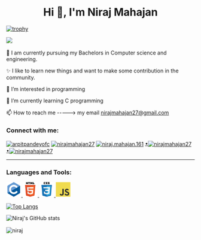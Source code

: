 <h1 align="center">Hi 👋, I'm Niraj Mahajan</h1>

  [![trophy](https://github-profile-trophy.vercel.app/?username=nirajmahajan)](https://github.com/nirajmahajan/github-profile-trophy)


![](https://komarev.com/ghpvc/?username=nirajmahajan27)



🎯 I am currently pursuing my Bachelors in Computer science and engineering.


✨ I like to learn new things and want to make some contribution in the community.

👀 I’m interested in programming

🌱 I’m currently learning C programming

📫 How to reach me -----> my email nirajmahajan27@gmail.com

<h3 align="left">Connect with me:</h3>
<p align="left">
<a href="https://www.linkedin.com/in/niraj-mahajan-784a0322a/" target="blank"><img align="center" src="https://raw.githubusercontent.com/rahuldkjain/github-profile-readme-generator/master/src/images/icons/Social/linked-in-alt.svg" alt="arpitpandeyofc" height="30" width="40" /></a>
<a href="https://www.instagram.com/nirajmahajan27/" target="blank"><img align="center" src="https://raw.githubusercontent.com/rahuldkjain/github-profile-readme-generator/master/src/images/icons/Social/instagram.svg" alt="nirajmahajan27" height="30" width="40" /></a>
<a href="https://www.facebook.com/niraj.mahajan.161/" target="blank"><img align="center" src="https://raw.githubusercontent.com/rahuldkjain/github-profile-readme-generator/master/src/images/icons/Social/facebook-alt.svg" alt="niraj.mahajan.161" height="30" width="40" /></a>
<a href="https://www.hackerrank.com/nirajmahajan27" target="blank">•<img align="center" src="https://raw.githubusercontent.com/rahuldkjain/github-profile-readme-generator/master/src/images/icons/Social/hackerrank.svg" alt="nirajmahajan27" height="30" width="40" /></a>
  <a href="https://discord.com/channels/@me" target="blank">•<img align="center" src="https://raw.githubusercontent.com/rahuldkjain/github-profile-readme-generator/master/src/images/icons/Social/discord.svg" alt="nirajmahajan27" height="30" width="40" /></a>
</p><hr/>





<h3 align="left">Languages and Tools:</h3>

<a href="https://www.cprogramming.com/" target="_blank"> <img src="https://raw.githubusercontent.com/devicons/devicon/master/icons/c/c-original.svg" alt="c" width="40" height="40"/> 
<a href="https://www.w3.org/html/" target="_blank"> <img src="https://raw.githubusercontent.com/devicons/devicon/master/icons/html5/html5-original-wordmark.svg" alt="html5" width="40" height="40"/>
  <a href="https://www.w3schools.com/css/" target="_blank"> <img src="https://raw.githubusercontent.com/devicons/devicon/master/icons/css3/css3-original-wordmark.svg" alt="css3" width="40" height="40"/>
    <a href="https://developer.mozilla.org/en-US/docs/Web/JavaScript" target="_blank"> <img src="https://raw.githubusercontent.com/devicons/devicon/master/icons/javascript/javascript-original.svg" alt="javascript" width="40" height="40"/> </a>


[![Top Langs](https://github-readme-stats.vercel.app/api/top-langs/?username=nirajmahajan27)](https://github.com/nirajmahajan27/github-readme-stats)
  
  
 


![Niraj's GitHub stats](https://github-readme-stats.vercel.app/api?username=nirajmahajan27&show_icons=true&theme=radical)


  <p><img align="center" src="https://github-readme-streak-stats.herokuapp.com/?user=nirajmahajan27&" alt="niraj" /></p
<!---
Nirajmahajan27/Nirajmahajan27 is a ✨ special ✨ repository because its `README.md` (this file) appears on your GitHub profile.
You can click the Preview link to take a look at your changes.
--->




